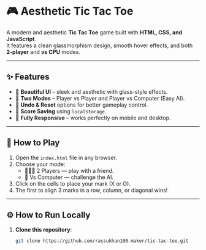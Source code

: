# 🎮 Aesthetic Tic Tac Toe

A modern and aesthetic **Tic Tac Toe** game built with **HTML, CSS, and JavaScript**.  
It features a clean glassmorphism design, smooth hover effects, and both **2-player** and **vs CPU** modes.

---

## ✨ Features
- 🎨 **Beautiful UI** – sleek and aesthetic with glass-style effects.  
- 👥 **Two Modes** – Player vs Player and Player vs Computer (Easy AI).  
- 🔄 **Undo & Reset** options for better gameplay control.  
- 💾 **Score Saving** using `localStorage`.  
- 📱 **Fully Responsive** – works perfectly on mobile and desktop.  

---

## 🧠 How to Play
1. Open the `index.html` file in any browser.
2. Choose your mode:
   - 🧑‍🤝‍🧑 2 Players — play with a friend.
   - 🤖 Vs Computer — challenge the AI.
3. Click on the cells to place your mark (X or O).
4. The first to align 3 marks in a row, column, or diagonal wins!

---

## ⚙️ How to Run Locally
1. **Clone this repository**:
   ```bash
   git clone https://github.com/rassukhan100-maker/tic-tac-toe.git
